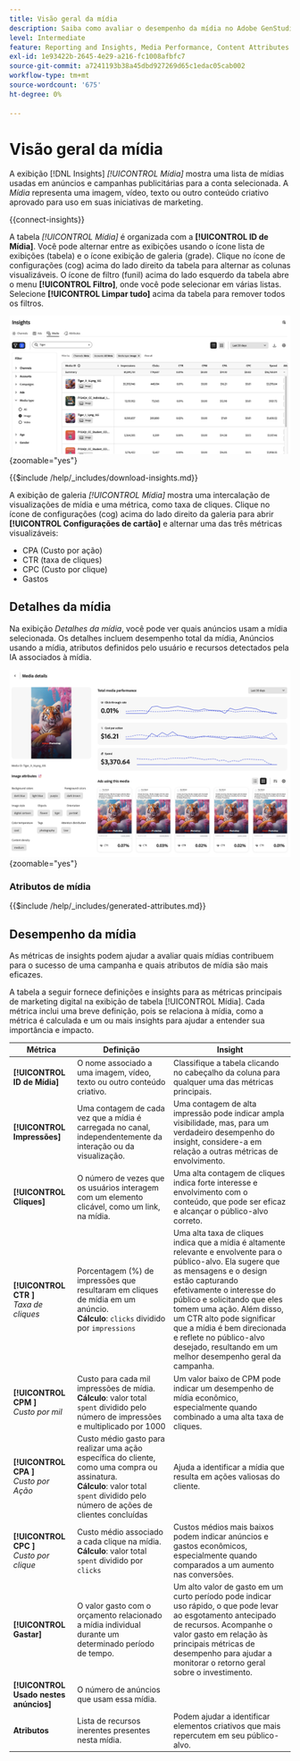 ```yaml
---
title: Visão geral da mídia
description: Saiba como avaliar o desempenho da mídia no Adobe GenStudio for Performance Marketing.
level: Intermediate
feature: Reporting and Insights, Media Performance, Content Attributes
exl-id: 1e93422b-2645-4e29-a216-fc1008afbfc7
source-git-commit: a7241193b38a45dbd927269d65c1edac05cab002
workflow-type: tm+mt
source-wordcount: '675'
ht-degree: 0%

---
```


# Visão geral da mídia

A exibição [!DNL Insights] _[!UICONTROL Mídia]_ mostra uma lista de mídias usadas em anúncios e campanhas publicitárias para a conta selecionada. A _Mídia_ representa uma imagem, vídeo, texto ou outro conteúdo criativo aprovado para uso em suas iniciativas de marketing.

{{connect-insights}}

A tabela _[!UICONTROL Mídia]_ é organizada com a **[!UICONTROL ID de Mídia]**. Você pode alternar entre as exibições usando o ícone lista de exibições (tabela) e o ícone exibição de galeria (grade). Clique no ícone de configurações (cog) acima do lado direito da tabela para alternar as colunas visualizáveis. O ícone de filtro (funil) acima do lado esquerdo da tabela abre o menu **[!UICONTROL Filtro]**, onde você pode selecionar em várias listas. Selecione **[!UICONTROL Limpar tudo]** acima da tabela para remover todos os filtros.

![Filtro de mídia e tabela](/help/assets/insights-media-filter.png){zoomable="yes"}

{{$include /help/_includes/download-insights.md}}

A exibição de galeria _[!UICONTROL Mídia]_ mostra uma intercalação de visualizações de mídia e uma métrica, como taxa de cliques. Clique no ícone de configurações (cog) acima do lado direito da galeria para abrir **[!UICONTROL Configurações de cartão]** e alternar uma das três métricas visualizáveis:

- CPA (Custo por ação)
- CTR (taxa de cliques)
- CPC (Custo por clique)
- Gastos

## Detalhes da mídia

Na exibição _Detalhes da mídia_, você pode ver quais anúncios usam a mídia selecionada. Os detalhes incluem desempenho total da mídia, Anúncios usando a mídia, atributos definidos pelo usuário e recursos detectados pela IA associados à mídia.

![Detalhes da mídia](/help/assets/insights-media-details.png){zoomable="yes"}

### Atributos de mídia

{{$include /help/_includes/generated-attributes.md}}

## Desempenho da mídia

As métricas de insights podem ajudar a avaliar quais mídias contribuem para o sucesso de uma campanha e quais atributos de mídia são mais eficazes.

A tabela a seguir fornece definições e insights para as métricas principais de marketing digital na exibição de tabela [!UICONTROL Mídia]. Cada métrica inclui uma breve definição, pois se relaciona à mídia, como a métrica é calculada e um ou mais insights para ajudar a entender sua importância e impacto.

| Métrica | Definição | Insight |
| ---------------------- | ----------------------------- | -------------------------------- |
| **[!UICONTROL ID de Mídia]** | O nome associado a uma imagem, vídeo, texto ou outro conteúdo criativo. | Classifique a tabela clicando no cabeçalho da coluna para qualquer uma das métricas principais. |
| **[!UICONTROL Impressões]** | Uma contagem de cada vez que a mídia é carregada no canal, independentemente da interação ou da visualização. | Uma contagem de alta impressão pode indicar ampla visibilidade, mas, para um verdadeiro desempenho do insight, considere-a em relação a outras métricas de envolvimento. |
| **[!UICONTROL Cliques]** | O número de vezes que os usuários interagem com um elemento clicável, como um link, na mídia. | Uma alta contagem de cliques indica forte interesse e envolvimento com o conteúdo, que pode ser eficaz e alcançar o público-alvo correto. |
| **[!UICONTROL CTR ]**<br>_Taxa de cliques_ | Porcentagem (%) de impressões que resultaram em cliques de mídia em um anúncio.<br>**Cálculo**: `clicks` dividido por `impressions` | Uma alta taxa de cliques indica que a mídia é altamente relevante e envolvente para o público-alvo. Ela sugere que as mensagens e o design estão capturando efetivamente o interesse do público e solicitando que eles tomem uma ação. Além disso, um CTR alto pode significar que a mídia é bem direcionada e reflete no público-alvo desejado, resultando em um melhor desempenho geral da campanha. |
| **[!UICONTROL CPM ]**<br>_Custo por mil_ | Custo para cada mil impressões de mídia.<br>**Cálculo**: valor total `spent` dividido pelo número de impressões e multiplicado por 1000 | Um valor baixo de CPM pode indicar um desempenho de mídia econômico, especialmente quando combinado a uma alta taxa de cliques. |
| **[!UICONTROL CPA ]**<br>_Custo por Ação_ | Custo médio gasto para realizar uma ação específica do cliente, como uma compra ou assinatura.<br>**Cálculo**: valor total `spent` dividido pelo número de ações de clientes concluídas | Ajuda a identificar a mídia que resulta em ações valiosas do cliente. |
| **[!UICONTROL CPC ]**<br>_Custo por clique_ | Custo médio associado a cada clique na mídia.<br>**Cálculo**: valor total `spent` dividido por `clicks` | Custos médios mais baixos podem indicar anúncios e gastos econômicos, especialmente quando comparados a um aumento nas conversões. |
| **[!UICONTROL Gastar]** | O valor gasto com o orçamento relacionado a mídia individual durante um determinado período de tempo. | Um alto valor de gasto em um curto período pode indicar uso rápido, o que pode levar ao esgotamento antecipado de recursos. Acompanhe o valor gasto em relação às principais métricas de desempenho para ajudar a monitorar o retorno geral sobre o investimento. |
| **[!UICONTROL Usado nestes anúncios]** | O número de anúncios que usam essa mídia. | |
| **Atributos** | Lista de recursos inerentes presentes nesta mídia. | Podem ajudar a identificar elementos criativos que mais repercutem em seu público-alvo. |
